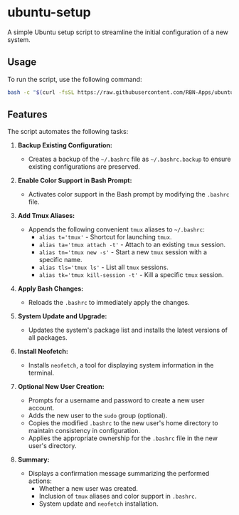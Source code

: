 # ubuntu-setup

A simple Ubuntu setup script to streamline the initial configuration of a new system.

## Usage
To run the script, use the following command:

```bash
bash -c "$(curl -fsSL https://raw.githubusercontent.com/RBN-Apps/ubuntu-setup/main/setup.sh)"
```

## Features

The script automates the following tasks:

1. **Backup Existing Configuration:**
    - Creates a backup of the `~/.bashrc` file as `~/.bashrc.backup` to ensure existing configurations are preserved.

2. **Enable Color Support in Bash Prompt:**
    - Activates color support in the Bash prompt by modifying the `.bashrc` file.

3. **Add Tmux Aliases:**
    - Appends the following convenient `tmux` aliases to `~/.bashrc`:
        - `alias t='tmux'` - Shortcut for launching `tmux`.
        - `alias ta='tmux attach -t'` - Attach to an existing `tmux` session.
        - `alias tn='tmux new -s'` - Start a new `tmux` session with a specific name.
        - `alias tls='tmux ls'` - List all `tmux` sessions.
        - `alias tk='tmux kill-session -t'` - Kill a specific `tmux` session.

4. **Apply Bash Changes:**
    - Reloads the `.bashrc` to immediately apply the changes.

5. **System Update and Upgrade:**
    - Updates the system's package list and installs the latest versions of all packages.

6. **Install Neofetch:**
    - Installs `neofetch`, a tool for displaying system information in the terminal.

7. **Optional New User Creation:**
    - Prompts for a username and password to create a new user account.
    - Adds the new user to the `sudo` group (optional).
    - Copies the modified `.bashrc` to the new user's home directory to maintain consistency in configuration.
    - Applies the appropriate ownership for the `.bashrc` file in the new user's directory.

8. **Summary:**
   - Displays a confirmation message summarizing the performed actions:
     - Whether a new user was created.
     - Inclusion of `tmux` aliases and color support in `.bashrc`.
     - System update and `neofetch` installation.
